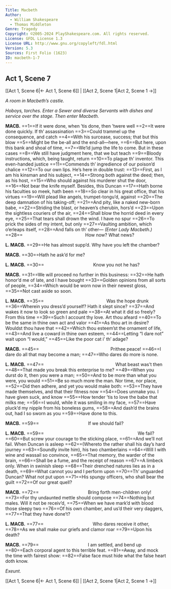 ```yaml
---
Title: Macbeth
Author: 
  - William Shakespeare
  - Thomas Middleton
Genre: Tragedy
Copyright: ©2005-2024 PlayShakespeare.com. All rights reserved.
License: GFDL License 1.3
License URL: http://www.gnu.org/copyleft/fdl.html
Version: 5.3
Sources: First Folio (1623)
ID: macbeth-1-7
---
```


## Act 1, Scene 7
[[Act 1, Scene 6|← Act 1, Scene 6]] | [[Act 2, Scene 1|Act 2, Scene 1 →]]

*A room in Macbeth’s castle.*

*Hoboys, torches. Enter a Sewer and diverse Servants with dishes and service over the stage. Then enter Macbeth.*

**MACB.**
==1==If it were done, when ’tis done, then ’twere well
==2==It were done quickly. If th’ assassination
==3==Could trammel up the consequence, and catch
==4==With his surcease, success; that but this blow
==5==Might be the be-all and the end-all—here,
==6==But here, upon this bank and shoal of time,
==7==We’ld jump the life to come. But in these cases
==8==We still have judgment here, that we but teach
==9==Bloody instructions, which, being taught, return
==10==To plague th’ inventor. This even-handed justice
==11==Commends th’ ingredience of our poison’d chalice
==12==To our own lips. He’s here in double trust:
==13==First, as I am his kinsman and his subject,
==14==Strong both against the deed; then, as his host,
==15==Who should against his murderer shut the door,
==16==Not bear the knife myself. Besides, this Duncan
==17==Hath borne his faculties so meek, hath been
==18==So clear in his great office, that his virtues
==19==Will plead like angels, trumpet-tongu’d, against
==20==The deep damnation of his taking-off;
==21==And pity, like a naked new-born babe,
==22==Striding the blast, or heaven’s cherubin, hors’d
==23==Upon the sightless couriers of the air,
==24==Shall blow the horrid deed in every eye,
==25==That tears shall drown the wind. I have no spur
==26==To prick the sides of my intent, but only
==27==Vaulting ambition, which o’erleaps itself,
==28==And falls on th’ other⁠—
*(Enter Lady Macbeth.)*
==28==              How now? What news?

**L. MACB.**
==29==He has almost supp’d. Why have you left the chamber?

**MACB.**
==30==Hath he ask’d for me?

**L. MACB.**
==30==           Know you not he has?

**MACB.**
==31==We will proceed no further in this business:
==32==He hath honor’d me of late, and I have bought
==33==Golden opinions from all sorts of people,
==34==Which would be worn now in their newest gloss,
==35==Not cast aside so soon.

**L. MACB.**
==35==              Was the hope drunk
==36==Wherein you dress’d yourself? Hath it slept since?
==37==And wakes it now to look so green and pale
==38==At what it did so freely? From this time
==39==Such I account thy love. Art thou afeard
==40==To be the same in thine own act and valor
==41==As thou art in desire? Wouldst thou have that
==42==Which thou esteem’st the ornament of life,
==43==And live a coward in thine own esteem,
==44==Letting “I dare not” wait upon “I would,”
==45==Like the poor cat i’ th’ adage?

**MACB.**
==45==                Prithee peace!
==46==I dare do all that may become a man;
==47==Who dares do more is none.

**L. MACB.**
==47==                What beast was’t then
==48==That made you break this enterprise to me?
==49==When you durst do it, then you were a man;
==50==And to be more than what you were, you would
==51==Be so much more the man. Nor time, nor place,
==52==Did then adhere, and yet you would make both:
==53==They have made themselves, and that their fitness now
==54==Does unmake you. I have given suck, and know
==55==How tender ’tis to love the babe that milks me;
==56==I would, while it was smiling in my face,
==57==Have pluck’d my nipple from his boneless gums,
==58==And dash’d the brains out, had I so sworn as you
==59==Have done to this.

**MACB.**
==59==           If we should fail?

**L. MACB.**
==59==                     We fail?
==60==But screw your courage to the sticking place,
==61==And we’ll not fail. When Duncan is asleep
==62==(Whereto the rather shall his day’s hard journey
==63==Soundly invite him), his two chamberlains
==64==Will I with wine and wassail so convince,
==65==That memory, the warder of the brain,
==66==Shall be a fume, and the receipt of reason
==67==A limbeck only. When in swinish sleep
==68==Their drenched natures lies as in a death,
==69==What cannot you and I perform upon
==70==Th’ unguarded Duncan? What not put upon
==71==His spungy officers, who shall bear the guilt
==72==Of our great quell?

**MACB.**
==72==           Bring forth men-children only!
==73==For thy undaunted mettle should compose
==74==Nothing but males. Will it not be receiv’d,
==75==When we have mark’d with blood those sleepy two
==76==Of his own chamber, and us’d their very daggers,
==77==That they have done’t?

**L. MACB.**
==77==           Who dares receive it other,
==78==As we shall make our griefs and clamor roar
==79==Upon his death?

**MACB.**
==79==           I am settled, and bend up
==80==Each corporal agent to this terrible feat.
==81==Away, and mock the time with fairest show:
==82==False face must hide what the false heart doth know.

*Exeunt.*

[[Act 1, Scene 6|← Act 1, Scene 6]] | [[Act 2, Scene 1|Act 2, Scene 1 →]]